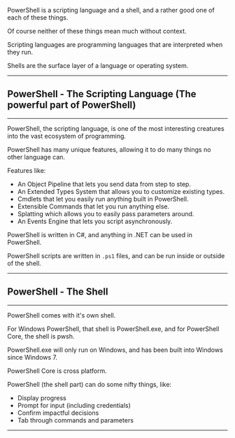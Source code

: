 PowerShell is a scripting language and a shell, and a rather good one of each of these things.

Of course neither of these things mean much without context.

Scripting languages are programming languages that are interpreted when they run.

Shells are the surface layer of a language or operating system.

---

## PowerShell - The Scripting Language (The powerful part of PowerShell)

---


PowerShell, the scripting language, is one of the most interesting creatures into the vast ecosystem of programming.

PowerShell has many unique features, allowing it to do many things no other language can.

Features like:
  * An Object Pipeline that lets you send data from step to step.
  * An Extended Types System that allows you to customize existing types.
  * Cmdlets that let you easily run anything built in PowerShell.
  * Extensible Commands that let you run anything else.
  * Splatting which allows you to easily pass parameters around.
  * An Events Engine that lets you script asynchronously.

PowerShell is written in C#, and anything in .NET can be used in PowerShell.

PowerShell scripts are written in `.ps1` files, and can be run inside or outside of the shell.

---

## PowerShell - The Shell

---

PowerShell comes with it's own shell.

For Windows PowerShell, that shell is PowerShell.exe, and for PowerShell Core, the shell is pwsh.

PowerShell.exe will only run on Windows, and has been built into Windows since Windows 7.

PowerShell Core is cross platform.

PowerShell (the shell part) can do some nifty things, like:

* Display progress
* Prompt for input (including credentials)
* Confirm impactful decisions
* Tab through commands and parameters

---